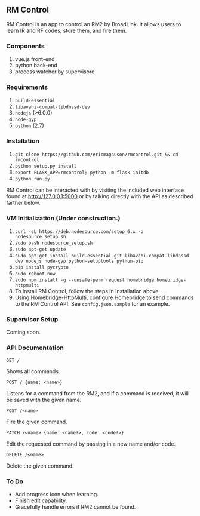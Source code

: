 ## RM Control
RM Control is an app to control an RM2 by BroadLink.  It allows users to learn IR and RF codes, store them, and fire them.

### Components
1. vue.js front-end
2. python back-end
3. process watcher by supervisord

### Requirements
1. `build-essential`
2. `libavahi-compat-libdnssd-dev`
3. `nodejs` (>6.0.0)
4. `node-gyp`
5. `python` (2.7)

### Installation
1. `git clone https://github.com/ericmagnuson/rmcontrol.git && cd rmcontrol`
2. `python setup.py install`
3. `export FLASK_APP=rmcontrol; python -m flask initdb`
4. `python run.py`

RM Control can be interacted with by visiting the included web interface found at http://127.0.0.1:5000 or by talking directly with the API as described farther below.

### VM Initialization (Under construction.)
1. `curl -sL https://deb.nodesource.com/setup_6.x -o nodesource_setup.sh`
2. `sudo bash nodesource_setup.sh`
3. `sudo apt-get update`
4. `sudo apt-get install build-essential git libavahi-compat-libdnssd-dev nodejs node-gyp python-setuptools python-pip`
5. `pip install pycrypto`
6. `sudo reboot now`
7. `sudo npm install -g --unsafe-perm request homebridge homebridge-httpmulti`
8. To install RM Control, follow the steps in Installation above.
9. Using Homebridge-HttpMulti, configure Homebridge to send commands to the RM Control API. See `config.json.sample` for an example.

### Supervisor Setup
Coming soon.

### API Documentation

`GET /`

Shows all commands.

`POST / {name: <name>}`

Listens for a command from the RM2, and if a command is received, it will be saved with the given name.

`POST /<name>`

Fire the given command.

`PATCH /<name> {name: <name?>, code: <code?>}`

Edit the requested command by passing in a new name and/or code.

`DELETE /<name>`

Delete the given command.

### To Do
- Add progress icon when learning.
- Finish edit capability.
- Gracefully handle errors if RM2 cannot be found.
